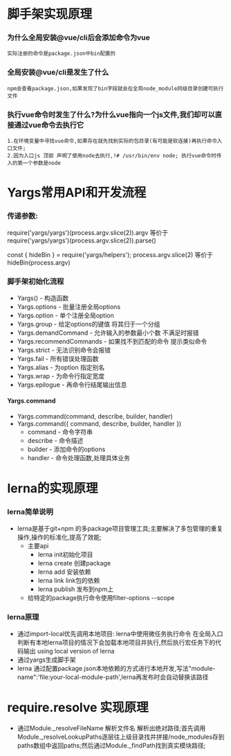 # 脚手架实现原理
### 为什么全局安装@vue/cli后会添加命令为vue
    实际注册的命令是package.json中bin配置的
### 全局安装@vue/cli是发生了什么
    npm会查看package.json,如果发现了bin字段就会在全局node_module同级目录创建可执行文件
### 执行vue命令时发生了什么?为什么vue指向一个js文件,我们却可以直接通过vue命令去执行它
    1.在环境变量中寻找vue命令,如果存在就先找到实际的包目录(有可能是软连接)再执行命令入口文件;
    2.因为入口js 顶部 声明了使用node去执行,!# /usr/bin/env node; 执行vue命令时传入的第一个参数是node
    
# Yargs常用API和开发流程
### 传递参数:
  require('yargs/yargs')(process.argv.slice(2)).argv
  等价于
  require('yargs/yargs')(process.argv.slice(2)).parse()


  const { hideBin } = require('yargs/helpers');
  process.argv.slice(2)
  等价于
  hideBin(process.argv)
### 脚手架初始化流程
  * Yargs() - 构造函数
  * Yargs.options - 批量注册全局options 
  * Yargs.option - 单个注册全局option
  * Yargs.group - 给定options的键值 将其归于一个分组
  * Yargs.demandCommand - 允许输入的参数最小个数 不满足时报错
  * Yargs.recommendCommands - 如果找不到匹配的命令 提示类似命令
  * Yargs.strict - 无法识别命令会报错
  * Yargs.fail - 所有错误处理函数
  * Yargs.alias - 为option 指定别名
  * Yargs.wrap - 为命令行指定宽度
  * Yargs.epilogue - 再命令行结尾输出信息
#### Yargs.command
  * Yargs.command(command, describe, builder, handler)
  * Yargs.command({ command, describe, builder, handler })
    * command - 命令字符串
    * describe - 命令描述
    * builder - 添加命令的options
    * handler - 命令处理函数,处理具体业务
# lerna的实现原理
  ### lerna简单说明
  * lerna是基于git+npm 的多package项目管理工具;主要解决了多包管理的重复操作,操作的标准化,提高了效能;
    * 主要api
      * lerna init初始化项目
      * lerna create 创建package
      * lerna add 安装依赖  
      * lerna link link包的依赖
      * lerna publish 发布到npm上
    * 给特定的package执行命令使用filter-options --scope <glob>
  ### lerna原理
  * 通过import-local优先调用本地项目: lerna中使用微任务执行命令 在全局入口判断有本地lerna项目的情况下会加载本地项目并执行,然后执行宏任务下的代码输出 using local version of lerna
  * 通过yargs生成脚手架
  * lerna 通过配置package.json本地依赖的方式进行本地开发,写法"module-name":'file:your-local-module-path',lerna再发布时会自动替换该路径
# require.resolve 实现原理
  * 通过Module._resolveFileName 解析文件名 解析出绝对路径;首先调用Module._resolveLookupPaths逐层往上级目录找并拼接/node_modules存到paths数组中返回paths;然后通过Module._findPath找到真实模块路径;
  
      